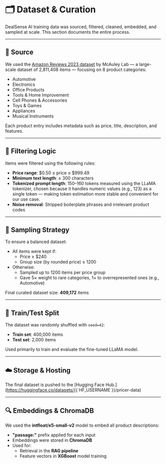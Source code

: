 # 🗂️ Dataset & Curation

DealSense AI training data was sourced, filtered, cleaned, embedded, and sampled at scale. This section documents the entire process.

---

## 🔗 Source

We used the [Amazon Reviews 2023 dataset](https://huggingface.co/datasets/McAuley-Lab/Amazon-Reviews-2023) by McAuley Lab — a large-scale dataset of 2,811,408 items — focusing on 8 product categories:

- Automotive
- Electronics
- Office Products
- Tools & Home Improvement
- Cell Phones & Accessories
- Toys & Games
- Appliances
- Musical Instruments

Each product entry includes metadata such as price, title, description, and features.

---

## 🧹 Filtering Logic

Items were filtered using the following rules:

- **Price range**: $0.50 ≤ price ≤ $999.49
- **Minimum text length**: ≥ 300 characters
- **Tokenized prompt length**: 150–160 tokens measured using the LLaMA tokenizer, chosen because it handles numeric values (e.g., 123) as a single token — making token estimation more stable and convenient for our use case.
- **Noise removal**: Stripped boilerplate phrases and irrelevant product codes

---

## 🔄 Sampling Strategy

To ensure a balanced dataset:

- All items were kept if:
    - Price ≥ $240  
    - Group size (by rounded price) ≤ 1200
- Otherwise:
    - Sampled up to 1200 items per price group
    - Gave 5× weight to rare categories, 1× to overrepresented ones (e.g., Automotive)

Final curated dataset size: **409,172** items

---

## 🧪 Train/Test Split

The dataset was randomly shuffled with `seed=42`:

- **Train set**: 400,000 items  
- **Test set**: 2,000 items

Used primarily to train and evaluate the fine-tuned LLaMA model.

---

## ☁️ Storage & Hosting

The final dataset is pushed to the [Hugging Face Hub.](https://huggingface.co/datasets/{{ HF_USERNAME }}/pricer-data)

---

## 🔍 Embeddings & ChromaDB

We used the **intfloat/e5-small-v2** model to embed all product descriptions:

- **"passage:"** prefix applied for each input  
- Embeddings were stored in **ChromaDB**
- Used for:
    - Retrieval in the **RAG pipeline**
    - Feature vectors in **XGBoost** model training




